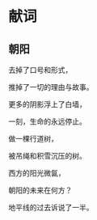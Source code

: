 # 献词

## 朝阳

去掉了口号和形式，

推掉了一切的理由与故事。

更多的阴影浮上了白墙，

一刻，生命的永远停止。

做一棵行道树，

被吊绳和积雪沉压的树。

西方的阳光微氤，

朝阳的未来在何方？

地平线的过去诉说了一半。

